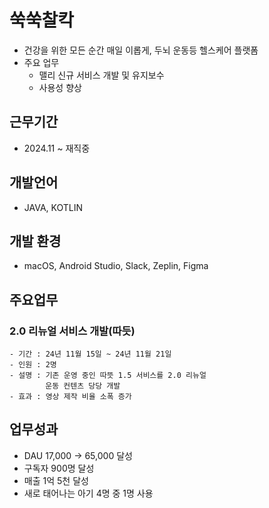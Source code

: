 # 쑥쑥찰칵
- 건강을 위한 모든 순간 매일 이롭게, 두뇌 운동등 헬스케어 플랫폼
- 주요 업무
  - 맬리 신규 서비스 개발 및 유지보수
  - 사용성 향상

## 근무기간
- 2024.11 ~ 재직중

## 개발언어
- JAVA, KOTLIN

## 개발 환경
- macOS, Android Studio, Slack, Zeplin, Figma

## 주요업무
  ### 2.0 리뉴얼 서비스 개발(따듯)
    - 기간 : 24년 11월 15일 ~ 24년 11월 21일
    - 인원 : 2명
    - 설명 : 기존 운영 중인 따뜻 1.5 서비스를 2.0 리뉴얼
            운동 컨텐츠 당당 개발
    - 효과 : 영상 제작 비율 소폭 증가

    
## 업무성과
 - DAU 17,000 -> 65,000 달성
 - 구독자 900명 달성
 - 매출 1억 5천 달성
 - 새로 태어나는 아기 4명 중 1명 사용

